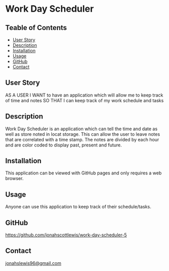 # Work Day Scheduler

## Teable of Contents

* [User Story](#user-story)
* [Description](#description)
* [Installation](#installation)
* [Usage](#usage)
* [GitHub](#github-url)
* [Contact](#contact)

## User Story

AS A USER 
I WANT to have an application which will allow me to keep track of time and notes
SO THAT I can keep track of my work schedule and tasks

## Description

Work Day Scheduler is an application which can tell the time and date as well as store noted in locat storage. This can allow the user to leave notes that are correlated with a time stamp. The notes are divided by each hour and are color coded to display past, present and future.

## Installation

This application can be viewed with GitHub pages and only requires a web browser.

## Usage

Anyone can use this application to keep track of their schedule/tasks.

## GitHub

https://github.com/jonahscottlewis/work-day-scheduler-5

## Contact

[jonahslewis96@gmail.com](mailto:jonahslewis96@gmail.com)